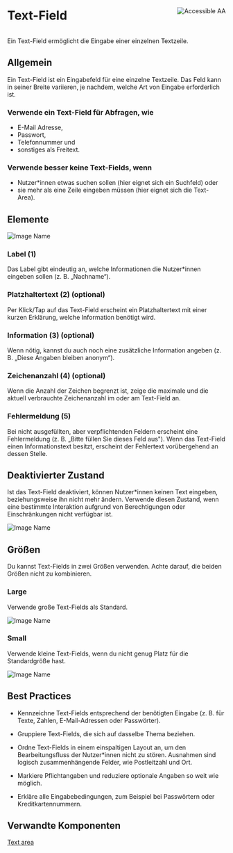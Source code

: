 <div style="display: inline-flex; align-items: center; justify-content: space-between; width: 100%;">
    <h1>Text-Field</h1>
    <img src="assets/aa.png" alt="Accessible AA" />
</div>

Ein Text-Field ermöglicht die Eingabe einer einzelnen Textzeile.

## Allgemein

Ein Text-Field ist ein Eingabefeld für eine einzelne Textzeile. Das Feld kann in seiner Breite variieren, je nachdem, welche Art von Eingabe erforderlich ist.

### Verwende ein Text-Field für Abfragen, wie

* E-Mail Adresse,
* Passwort,
* Telefonnummer und
* sonstiges als Freitext.

### Verwende besser keine Text-Fields, wenn

* Nutzer*innen etwas suchen sollen (hier eignet sich ein Suchfeld) oder
* sie mehr als eine Zeile eingeben müssen (hier eignet sich die Text-Area).

## Elemente

![Image Name](assets/3_components/text-input/input-field-elements.png)

### Label (1)

Das Label gibt eindeutig an, welche Informationen die Nutzer*innen eingeben sollen (z. B. „Nachname“).

### Platzhaltertext (2) (optional)

Per Klick/Tap auf das Text-Field erscheint ein Platzhaltertext mit einer kurzen Erklärung, welche Information benötigt wird.

### Information (3) (optional)

Wenn nötig, kannst du auch noch eine zusätzliche Information angeben (z. B. „Diese Angaben bleiben anonym“).

### Zeichenanzahl (4) (optional)

Wenn die Anzahl der Zeichen begrenzt ist, zeige die maximale und die aktuell verbrauchte Zeichenanzahl im oder am Text-Field an.

### Fehlermeldung (5)

Bei nicht ausgefüllten, aber verpflichtenden Feldern erscheint eine Fehlermeldung (z. B. „Bitte füllen Sie dieses Feld aus"). Wenn das Text-Field einen Informationstext besitzt, erscheint der Fehlertext vorübergehend an dessen Stelle. 

## Deaktivierter Zustand

Ist das Text-Field deaktiviert, können Nutzer*innen keinen Text eingeben, beziehungsweise ihn nicht mehr ändern. Verwende diesen Zustand, wenn eine bestimmte Interaktion aufgrund von Berechtigungen oder Einschränkungen nicht verfügbar ist.

![Image Name](assets/3_components/text-input/input_disabled.png)

## Größen

Du kannst Text-Fields in zwei Größen verwenden. Achte darauf, die beiden Größen nicht zu kombinieren.

### Large

Verwende große Text-Fields als Standard.

![Image Name](assets/3_components/text-input/input-field-large.png)

### Small

Verwende kleine Text-Fields, wenn du nicht genug Platz für die Standardgröße hast.

![Image Name](assets/3_components/text-input/input-field-small.png)

## Best Practices

* Kennzeichne Text-Fields entsprechend der benötigten Eingabe (z. B. für Texte, Zahlen, E-Mail-Adressen oder Passwörter).

* Gruppiere Text-Fields, die sich auf dasselbe Thema beziehen.

* Ordne Text-Fields in einem einspaltigen Layout an, um den Bearbeitungsfluss der Nutzer*innen nicht zu stören. Ausnahmen sind logisch zusammenhängende Felder, wie Postleitzahl und Ort.

* Markiere Pflichtangaben und reduziere optionale Angaben so weit wie möglich.

* Erkläre alle Eingabebedingungen, zum Beispiel bei Passwörtern oder Kreditkartennummern.

## Verwandte Komponenten

<a href="../?path=/usage/components-text-area--standard">Text area</a>